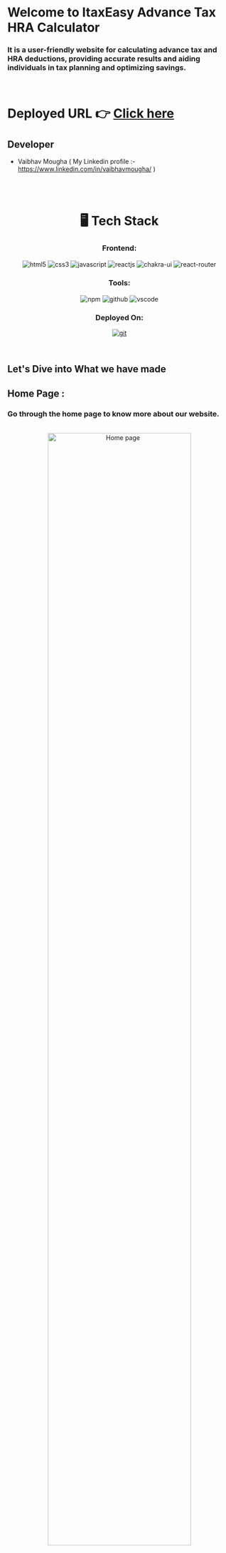 # Welcome to ItaxEasy Advance Tax HRA Calculator
<h3>It is a user-friendly website for calculating advance tax and HRA deductions, providing accurate results and aiding individuals in tax planning and optimizing savings.</h3>

<br/>

# Deployed URL 👉 [Click here](https://itaxeasy-advance-tax-hra-calculator.vercel.app/)

 
## Developer
- Vaibhav Mougha ( My Linkedin profile :- https://www.linkedin.com/in/vaibhavmougha/ )

<br/>
<br/>

<h1 align="center">🖥️ Tech Stack</h1>

<h3 align="center">Frontend:</h3> 

 <div align="center">
 <img src="https://img.shields.io/badge/html5-%23E34F26.svg?style=for-the-badge&logo=html5&logoColor=white" align="center" alt="html5">
 <img src = "https://img.shields.io/badge/css3-%231572B6.svg?style=for-the-badge&logo=css3&logoColor=white" align="center" alt="css3">
 <img src="https://img.shields.io/badge/javascript-%23323330.svg?style=for-the-badge&logo=javascript&logoColor=%23F7DF1E"  align="center" alt="javascript" />
 <img src="https://img.shields.io/badge/React-20232A?style=for-the-badge&logo=react&logoColor=61DAFB"  align="center" alt="reactjs" />
   <img src = "https://img.shields.io/badge/chakra ui-%234ED1C5.svg?style=for-the-badge&logo=chakraui&logoColor=white" align="center" alt="chakra-ui"/>
  <img src="https://img.shields.io/badge/React_Router-CA4245?style=for-the-badge&logo=react-router&logoColor=white"  align="center" alt="react-router" />
</div>



<div align="center"><h3 align="center">Tools:</h3> 
  <img src = "https://img.shields.io/badge/NPM-%23000000.svg?style=for-the-badge&logo=npm&logoColor=white" align="center" alt="npm">
  <img src="https://img.shields.io/badge/GitHub-100000?style=for-the-badge&logo=github&logoColor=white"  align="center" alt="github"/>
   <img src="https://img.shields.io/badge/Visual%20Studio-5C2D91.svg?style=for-the-badge&logo=visual-studio&logoColor=white"  align="center" alt="vscode"/>
</div>

<h3 align="center">Deployed On:</h3>

<p align="center">
<a href="https://web-course-backend.vercel.app/">
  <img src="https://img.shields.io/badge/vercel-%23000000.svg?style=for-the-badge&logo=vercel&logoColor=whit" align="center" alt="git"/>
  </a>
</p>

<br/>



## Let's Dive into What we have made

## Home Page :

<h3>Go through the home page to know more about our website.</h3>
<br/>

<div align="center"> 
  <img width="80%" alt="Home page" src="https://github.com/vaibhav-mougha/itaxeasy_advanceTax_hraCalculator/assets/107460451/ef3979bb-3f0e-4b6b-8a48-7d6f78973546.jpg" />
</div>
<br/>

## 🚀 HRA Calculator :

<h3>It is a convenient online tool that helps individuals determine their House Rent Allowance (HRA) deductions accurately. By inputting relevant information such as income and rent paid, users can quickly calculate their eligible HRA exemption and optimize their tax savings..</h3>

<br/>

<div align="center" >
    <img width="80%" src="https://github.com/vaibhav-mougha/itaxeasy_advanceTax_hraCalculator/assets/107460451/2aaa9a72-ee37-4e82-a68f-f007050aeb86.jpg" alt="Hra"/>
</div>
<br/>
                                                                                                                                                              
<br/>                                                                                                                                 



## 🚀 Advance Tax Calculator :

<h3>It is an efficient online tool that assists individuals in calculating their advance tax liability accurately. By inputting income details and applicable deductions, users can determine the amount of tax they need to pay in advance, aiding in effective tax planning and compliance with tax regulations.</h3>
<br/>

<div align="center">
<img  width="80%" src="https://github.com/vaibhav-mougha/itaxeasy_advanceTax_hraCalculator/assets/107460451/1600bf90-b606-43ae-aa51-3743c75035c9.jpg" alt ="advanceTaxCalcultor" />
</div>


<br/>


## 🚀 Advance Tax Table :

<h3>It is a comprehensive reference tool that outlines the schedule of advance tax payments based on income brackets and due dates. It provides individuals with a clear understanding of when and how much advance tax they are required to pay, ensuring compliance with tax regulations and avoiding penalties.</h3>
<br/>
<div align="center">
<img width="80%" src="https://github.com/vaibhav-mougha/itaxeasy_advanceTax_hraCalculator/assets/107460451/e666d3aa-2042-434d-816a-79fd5af43460.jpg" alt ="signup page" />
</div>

<br/>

## Footer :

<div align="center">
  <img width="80%" src="https://github.com/vaibhav-mougha/itaxeasy_advanceTax_hraCalculator/assets/107460451/e6baa961-3b9d-4253-8a71-215e356ddd65.jpg" alt="Footer">
</div>


<br/>


Source Code(GitHub link):- https://github.com/vaibhav-mougha/itaxeasy_advanceTax_hraCalculator
Email:- moughavaibhav@gmail.com

## Show your support

Give a ⭐️ if you like this project!

### Thank you
